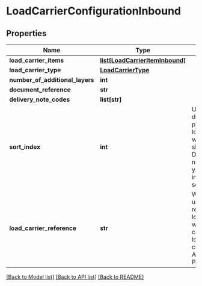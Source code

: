 # LoadCarrierConfigurationInbound

## Properties
Name | Type | Description | Notes
------------ | ------------- | ------------- | -------------
**load_carrier_items** | [**list[LoadCarrierItemInbound]**](LoadCarrierItemInbound.md) |  | 
**load_carrier_type** | [**LoadCarrierType**](LoadCarrierType.md) |  | 
**number_of_additional_layers** | **int** |  | 
**document_reference** | **str** |  | [optional] 
**delivery_note_codes** | **list[str]** |  | 
**sort_index** | **int** | Used to determine the position of the load carrier within the shipment. Duplicate numbers will yield indeterministic sequencing. | 
**load_carrier_reference** | **str** | When present, uniquely references a load carrier within a collection of load carrier configurations; Appears on a PAB. | [optional] 

[[Back to Model list]](../README.md#documentation-for-models) [[Back to API list]](../README.md#documentation-for-api-endpoints) [[Back to README]](../README.md)

